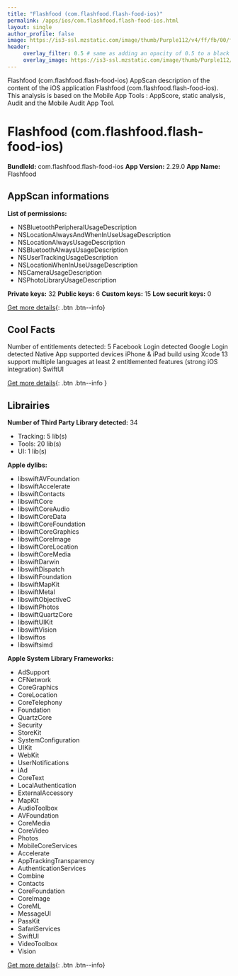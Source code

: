 ```yaml
---
title: "Flashfood (com.flashfood.flash-food-ios)"
permalink: /apps/ios/com.flashfood.flash-food-ios.html
layout: single
author_profile: false
image: https://is3-ssl.mzstatic.com/image/thumb/Purple112/v4/ff/fb/00/fffb0039-db09-caf6-2931-c4ac725e1310/AppIcon-0-0-1x_U007emarketing-0-0-0-7-0-0-sRGB-0-0-0-GLES2_U002c0-512MB-85-220-0-0.png/512x512bb.jpg
header: 
     overlay_filter: 0.5 # same as adding an opacity of 0.5 to a black background
     overlay_image: https://is3-ssl.mzstatic.com/image/thumb/Purple112/v4/ff/fb/00/fffb0039-db09-caf6-2931-c4ac725e1310/AppIcon-0-0-1x_U007emarketing-0-0-0-7-0-0-sRGB-0-0-0-GLES2_U002c0-512MB-85-220-0-0.png/512x512bb.jpg
---
```

Flashfood (com.flashfood.flash-food-ios) AppScan description of the content of the iOS application Flashfood (com.flashfood.flash-food-ios). This analysis is based on the Mobile App Tools : AppScore, static analysis, Audit and the Mobile Audit App Tool.

# Flashfood (com.flashfood.flash-food-ios)

**BundleId:** com.flashfood.flash-food-ios
**App Version:** 2.29.0
**App Name:** Flashfood


## AppScan informations 

**List of permissions:** 
- NSBluetoothPeripheralUsageDescription
- NSLocationAlwaysAndWhenInUseUsageDescription
- NSLocationAlwaysUsageDescription
- NSBluetoothAlwaysUsageDescription
- NSUserTrackingUsageDescription
- NSLocationWhenInUseUsageDescription
- NSCameraUsageDescription
- NSPhotoLibraryUsageDescription
  
  
**Private keys:** 32
**Public keys:** 6
**Custom keys:** 15
**Low securit keys:** 0
  
[Get more details](/pricing.html){: .btn .btn--info}

## Cool Facts

Number of entitlements detected: 5
Facebook Login detected
Google Login detected
Native App
supported devices iPhone & iPad
build using Xcode 13
support multiple languages
at least 2 entitlemented features (strong iOS integration)
SwiftUI
  
[Get more details](/pricing.html){: .btn .btn--info }

## Librairies 
**Number of Third Party Library detected:** 34
- Tracking: 5 lib(s)
- Tools: 20 lib(s)
- UI: 1 lib(s)


**Apple dylibs:**
- libswiftAVFoundation
- libswiftAccelerate
- libswiftContacts
- libswiftCore
- libswiftCoreAudio
- libswiftCoreData
- libswiftCoreFoundation
- libswiftCoreGraphics
- libswiftCoreImage
- libswiftCoreLocation
- libswiftCoreMedia
- libswiftDarwin
- libswiftDispatch
- libswiftFoundation
- libswiftMapKit
- libswiftMetal
- libswiftObjectiveC
- libswiftPhotos
- libswiftQuartzCore
- libswiftUIKit
- libswiftVision
- libswiftos
- libswiftsimd


**Apple System Library Frameworks:**
- AdSupport
- CFNetwork
- CoreGraphics
- CoreLocation
- CoreTelephony
- Foundation
- QuartzCore
- Security
- StoreKit
- SystemConfiguration
- UIKit
- WebKit
- UserNotifications
- iAd
- CoreText
- LocalAuthentication
- ExternalAccessory
- MapKit
- AudioToolbox
- AVFoundation
- CoreMedia
- CoreVideo
- Photos
- MobileCoreServices
- Accelerate
- AppTrackingTransparency
- AuthenticationServices
- Combine
- Contacts
- CoreFoundation
- CoreImage
- CoreML
- MessageUI
- PassKit
- SafariServices
- SwiftUI
- VideoToolbox
- Vision


  
[Get more details](/pricing.html){: .btn .btn--info}

